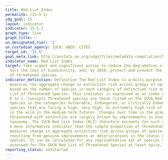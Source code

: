```yaml
---
title: Red List Index
permalink: /15-5-1/
sdg_goal: 15
layout: indicator
indicator: 15.5.1
graph_type: line
graph_title: ~
un_designated_tier: '2'
un_custodian_agency: IUCN; UNEP; CITES
target_id: '15.5'
goal_meta_link: http://unstats.un.org/sdgs/files/metadata-compilation/Metadata-Goal-15.pdf
indicator_name: Red List Index
target: Take urgent and significant action to reduce the degradation of natural habitats,
  halt the loss of biodiversity, and, by 2020, protect and prevent the extinction
  of threatened species.
indicator_definition: Definition The Red List Index is a multi-purpose indicator which
  measures the aggregate change in extinction risk across groups of species. It is
  based on the number of species in each category of extinction risk on The IUCN Red
  List of Threatened Species. This indicator is expressed as an index ranging from
  0 to 1. Concepts Threatened species are those listed on The IUCN Red List of Threatened
  Species in the categories Vulnerable, Endangered, or Critically Endangered (i.e.,
  species that are facing a high, very high, or extremely high risk of extinction
  in the wild in the medium-term future). Changes over time in the proportion of species
  threatened with extinction are largely driven by improvements in knowledge and changing
  taxonomy. The IUCN Red List Index (RLI) therefore accounts for such changes to yield
  a more informative indicator than the simple proportion of threatened species. It
  measures change in aggregate extinction risk across groups of species over time,
  resulting from genuine improvements or deteriorations in the status of individual
  species. It can be calculated for any representative set of species that have been
  assessed for The IUCN Red List of Threatened Species at least twice.
reporting_status: notstarted
---
```

